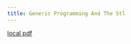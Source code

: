 ```yaml
---
title: Generic Programming And The Stl
---
```


[local pdf](../../../pdfs/generic-programming-and-the-stl.pdf)
